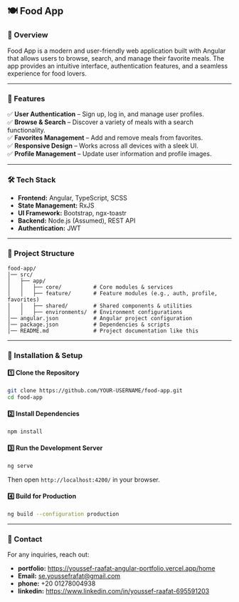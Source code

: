 ## 🍽️ Food App

### 🚀 Overview
Food App is a modern and user-friendly web application built with Angular that allows users to browse, search, and manage their favorite meals. The app provides an intuitive interface, authentication features, and a seamless experience for food lovers.

---

### 🎯 Features
✅ **User Authentication** – Sign up, log in, and manage user profiles.  
✅ **Browse & Search** – Discover a variety of meals with a search functionality.  
✅ **Favorites Management** – Add and remove meals from favorites.  
✅ **Responsive Design** – Works across all devices with a sleek UI.  
✅ **Profile Management** – Update user information and profile images.  

---

### 🛠️ Tech Stack
- **Frontend:** Angular, TypeScript, SCSS  
- **State Management:** RxJS  
- **UI Framework:** Bootstrap, ngx-toastr  
- **Backend:** Node.js (Assumed), REST API  
- **Authentication:** JWT  

---

### 📂 Project Structure
```
food-app/
│── src/
│   ├── app/
│   │   ├── core/          # Core modules & services
│   │   ├── feature/       # Feature modules (e.g., auth, profile, favorites)
│   │   ├── shared/        # Shared components & utilities
│   │   ├── environments/  # Environment configurations
│── angular.json           # Angular project configuration
│── package.json           # Dependencies & scripts
│── README.md              # Project documentation like this
```

---

### 📌 Installation & Setup
#### 1️⃣ Clone the Repository
```bash
git clone https://github.com/YOUR-USERNAME/food-app.git
cd food-app
```

#### 2️⃣ Install Dependencies
```bash
npm install
```

#### 3️⃣ Run the Development Server
```bash
ng serve
```
Then open `http://localhost:4200/` in your browser.

#### 4️⃣ Build for Production
```bash
ng build --configuration production
```
---


### 📱 Contact
For any inquiries, reach out:  
- **portfolio:** https://youssef-raafat-angular-portfolio.vercel.app/home
- **Email:** se.youssefrafat@gmail.com
- **phone:** +20 01278004938
- **linkedin:** https://www.linkedin.com/in/youssef-raafat-695591203
